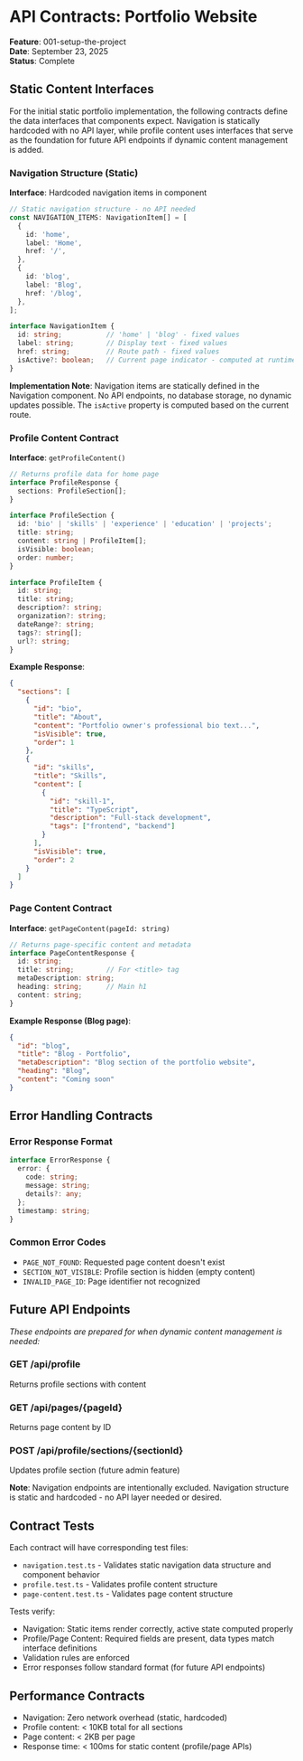 # API Contracts: Portfolio Website

**Feature**: 001-setup-the-project  
**Date**: September 23, 2025  
**Status**: Complete

## Static Content Interfaces

For the initial static portfolio implementation, the following contracts define the data interfaces that components expect. Navigation is statically hardcoded with no API layer, while profile content uses interfaces that serve as the foundation for future API endpoints if dynamic content management is added.

### Navigation Structure (Static)

**Interface**: Hardcoded navigation items in component
```typescript
// Static navigation structure - no API needed
const NAVIGATION_ITEMS: NavigationItem[] = [
  {
    id: 'home',
    label: 'Home',
    href: '/',
  },
  {
    id: 'blog',
    label: 'Blog',
    href: '/blog',
  },
];

interface NavigationItem {
  id: string;           // 'home' | 'blog' - fixed values
  label: string;        // Display text - fixed values
  href: string;         // Route path - fixed values
  isActive?: boolean;   // Current page indicator - computed at runtime
}
```

**Implementation Note**: Navigation items are statically defined in the Navigation component. No API endpoints, no database storage, no dynamic updates possible. The `isActive` property is computed based on the current route.

### Profile Content Contract

**Interface**: `getProfileContent()`
```typescript
// Returns profile data for home page
interface ProfileResponse {
  sections: ProfileSection[];
}

interface ProfileSection {
  id: 'bio' | 'skills' | 'experience' | 'education' | 'projects';
  title: string;
  content: string | ProfileItem[];
  isVisible: boolean;
  order: number;
}

interface ProfileItem {
  id: string;
  title: string;
  description?: string;
  organization?: string;
  dateRange?: string;
  tags?: string[];
  url?: string;
}
```

**Example Response**:
```json
{
  "sections": [
    {
      "id": "bio",
      "title": "About",
      "content": "Portfolio owner's professional bio text...",
      "isVisible": true,
      "order": 1
    },
    {
      "id": "skills",
      "title": "Skills",
      "content": [
        {
          "id": "skill-1",
          "title": "TypeScript",
          "description": "Full-stack development",
          "tags": ["frontend", "backend"]
        }
      ],
      "isVisible": true,
      "order": 2
    }
  ]
}
```

### Page Content Contract

**Interface**: `getPageContent(pageId: string)`
```typescript
// Returns page-specific content and metadata
interface PageContentResponse {
  id: string;
  title: string;        // For <title> tag
  metaDescription: string;
  heading: string;      // Main h1
  content: string;
}
```

**Example Response (Blog page)**:
```json
{
  "id": "blog",
  "title": "Blog - Portfolio",
  "metaDescription": "Blog section of the portfolio website",
  "heading": "Blog",
  "content": "Coming soon"
}
```

## Error Handling Contracts

### Error Response Format
```typescript
interface ErrorResponse {
  error: {
    code: string;
    message: string;
    details?: any;
  };
  timestamp: string;
}
```

### Common Error Codes
- `PAGE_NOT_FOUND`: Requested page content doesn't exist
- `SECTION_NOT_VISIBLE`: Profile section is hidden (empty content)
- `INVALID_PAGE_ID`: Page identifier not recognized

## Future API Endpoints

*These endpoints are prepared for when dynamic content management is needed:*

### GET /api/profile
Returns profile sections with content

### GET /api/pages/{pageId}
Returns page content by ID

### POST /api/profile/sections/{sectionId}
Updates profile section (future admin feature)

**Note**: Navigation endpoints are intentionally excluded. Navigation structure is static and hardcoded - no API layer needed or desired.

## Contract Tests

Each contract will have corresponding test files:
- `navigation.test.ts` - Validates static navigation data structure and component behavior
- `profile.test.ts` - Validates profile content structure  
- `page-content.test.ts` - Validates page content structure

Tests verify:
- Navigation: Static items render correctly, active state computed properly
- Profile/Page Content: Required fields are present, data types match interface definitions
- Validation rules are enforced
- Error responses follow standard format (for future API endpoints)

## Performance Contracts

- Navigation: Zero network overhead (static, hardcoded)
- Profile content: < 10KB total for all sections
- Page content: < 2KB per page
- Response time: < 100ms for static content (profile/page APIs)